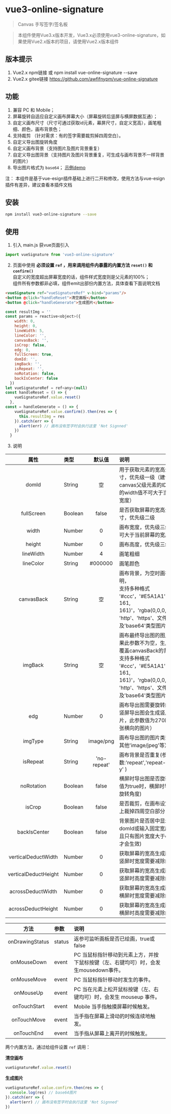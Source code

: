 # vue3-online-signature

> Canvas 手写签字/签名板

> 本组件使用Vue3.x版本开发，Vue3.x必须使用vue3-online-signature，如果使用Vue2.x版本的项目，请使用Vue2.x版本组件

## 版本提示
1. Vue2.x npm链接  或 npm install vue-online-signature --save
2. Vue2.x gitee链接 https://github.com/awfifnypm/vue-online-signature

## 功能
1. 兼容 PC 和 Mobile；
2. 屏幕旋转自适应自定义画布屏幕大小（屏幕旋转后竖屏与横屏数据互通）；
3. 自定义画布尺寸（尺寸可通过获取id元素，幕屏尺寸，自定义宽高），画笔粗细、颜色，画布背景色；
4. 支持裁剪 （针对需求：有的签字需要裁剪掉四周空白）。
5. 自定义导出图旋转角度
6. 自定义画布背景（支持图片及图片背景重复）
7. 自定义导出图背景（支持图片及图片背景重复，可生成与画布背景不一样背景的图片）
8. 导出图片格式为 `base64`；
[示例demo](http://b.wujiang.pro/)

注： 本组件是基于vue-esign插件基础上进行二开和修改，使用方法与vue-esign插件有差异，建议查看本插件文档


## 安装

``` bash
npm install vue3-online-signature --save
```

## 使用
1. 引入 main.js 获vue页面引入
```js
import vueSignature from 'vue3-online-signature'
```
2. 页面中使用
    **必须设置 `ref` ，用来调用组件内暴露的内置方法 `reset()` 和 `confirm()`**<br />
   自定义的宽度超出屏幕宽度的话，组件样式宽度则是父元素的100%；<br />
   组件所有参数都非必填，组件emit出部份内置方法，具体查看下面说明文档

```html
<vueSignature ref="vueSignatureRef" v-bind="params"/>
<button @click="handleReset">清空画板</button> 
<button @click="handleGenerate">生成图片</button>
```
```js
const resultImg = ''
const params = reactive<object>({
    width: 0,
    height: 0,
    lineWidth: 5,
    lineColor: '',
    canvasBack: '',
    isCrop: false,
    edg: 0,
    fullScreen: true,
    domId: '',
    imgBack: '',
    isRepeat: '',
    noRotation: false,
    backIsCenter: false
  })
let vueSignatureRef = ref<any>(null)
const handleReset = () => {
    vueSignatureRef.value.reset()
  },
const = handleGenerate = () => {
    vueSignatureRef.value.confirm().then(res => {
      this.resultImg = res
    }).catch(err => {
      alert(err) // 画布没有签字时会执行这里 'Not Signned'
    })
  }
```
3. 说明

| 属性 | 类型 | 默认值 | 说明 |
| :-: | :-- | :-: | :-- |
| domId | String | 空 | 用于获取元素的宽高生成画布尺寸，优先级一级（建议使用canvas父级元素的ID, 父级元素的width值不可大于当前屏幕的宽度） |
| fullScreen | Boolean | false | 是否获取屏幕的宽高生成画布尺寸，优先级二级 |
| width | Number | 0 | 画布宽度，优先级三级 (此值不可大于当前屏幕的宽度) |
| height | Number | 0 | 画布高度，优先级三级 |
| lineWidth | Number | 4 | 画笔粗细 |
| lineColor | String | #000000 | 画笔颜色 |
| canvasBack | String | 空 | 画布背景，为空时画布背景透明，<br />支持多种格式 '#ccc'，'#E5A1A1'，'rgb(229, 161, 161)'，'rgba(0,0,0,.6)'，'red', 'http'、'https'、文件路径及'base64'类型图片链接 |
| imgBack | String | 空 | 画布最终导出图的图片背景，如果此参数不为空，生成图片时会覆盖canvasBack的背景图，<br />支持多种格式 '#ccc'，'#E5A1A1'，'rgb(229, 161, 161)'，'rgba(0,0,0,.6)'，'red', 'http'、'https'、文件路径及'base64'类型图片链接 |
| edg | Number | 0 | 画布导出图需要旋转的角度（如竖屏导出图会生成竖屏尺寸的图片，此参数值为270时,会生成一张横向的图片） |
| imgType | String | image/png | 画布导出图的图片类型（可以是其他'image/jpeg'等） |
| isRepeat | String | 'no-repeat' | 画布背景是否重复(参数:'repeat','repeat-x','repeat-y' ) |
| noRotation | Boolean | false | 横屏时导出图是否旋转角度 (当值为true时，横屏时导出图不会旋转角度)|
| isCrop | Boolean | false | 是否裁剪，在画布设定尺寸基础上裁掉四周空白部分 |
| backIsCenter | Boolean | false | 背景图片是否居中显示(使用domId或输入固定宽度时生效并且只有图片宽度大于canvas宽度才会生效) |
| verticalDeductWidth | Number | 0 | 获取屏幕的宽高生成画布尺时，竖屏时宽度需要减除的尺寸 |
| verticalDeductHeight | Number | 0 | 获取屏幕的宽高生成画布尺时，竖屏时高度需要减除的尺寸 |
| acrossDeductWidth | Number | 0 | 获取屏幕的宽高生成画布尺时，横屏时宽度需要减除的尺寸 |
| acrossDeductHeight | Number | 0 | 获取屏幕的宽高生成画布尺时，横屏时高度需要减除的尺寸 |

| 方法  | 参数 | 说明 |
| :-: | :-- | :-- |
| onDrawingStatus | status | 返参可监听画板是否已绘画，true或false |
| onMouseDown | event | PC 当鼠标指针移动到元素上方，并按下鼠标按键（左、右键均可）时，会发生mousedown事件。 |
| onMouseMove | event | PC 当鼠标指针移动时发生的事件。 |
| onMouseUp | event | PC 当在元素上松开鼠标按键（左、右键均可）时，会发生 mouseup 事件。 |
| onTouchStart | event | Mobile 当手指触摸屏幕时候触发。 |
| onTouchMove | event | 当手指在屏幕上滑动的时候连续地触发。 |
| onTouchEnd | event | 当手指从屏幕上离开的时候触发。 |

两个内置方法，通过给组件设置 `ref` 调用：

**清空画布**
```js
vueSignatureRef.value.reset()
```
**生成图片**
```js
vueSignatureRef.value.confirm.then(res => {
  console.log(res) // base64图片
}).catch(err => {
  alert(err) // 画布没有签字时会执行这里 'Not Signned'
})
```
